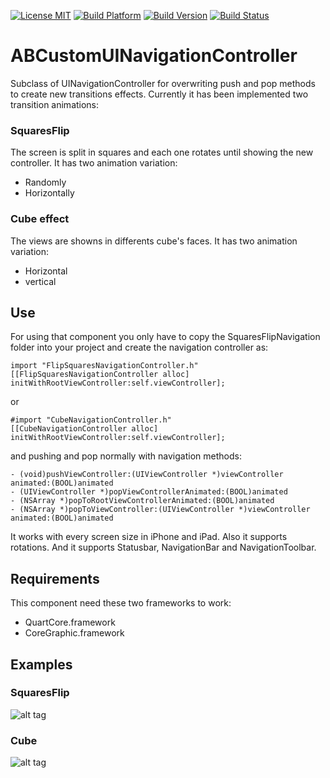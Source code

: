 [![License MIT](https://go-shields.herokuapp.com/license-MIT-blue.png)](https://github.com/andresbrun/ABCustomUINavigationController/blob/master/LICENSE)
[![Build Platform](https://cocoapod-badges.herokuapp.com/p/ABCustomUINavigationController/badge.png)](https://github.com/andresbrun/ABCustomUINavigationController)
[![Build Version](https://cocoapod-badges.herokuapp.com/v/ABCustomUINavigationController/badge.png)](https://github.com/andresbrun/ABCustomUINavigationController)
[![Build Status](https://travis-ci.org/andresbrun/ABCustomUINavigationController.png?branch=origin)](https://github.com/andresbrun/ABCustomUINavigationController) 

ABCustomUINavigationController
=====================

Subclass of UINavigationController for overwriting push and pop methods to create new transitions effects. Currently it has been implemented two transition animations:

### SquaresFlip 
The screen is split in squares and each one rotates until showing the new controller. It has two animation variation: 
- Randomly 
- Horizontally

### Cube effect
The views are showns in differents cube's faces. It has two animation variation: 
- Horizontal 
- vertical

## Use
For using that component you only have to copy the SquaresFlipNavigation folder into your project and create the navigation controller as:

    import "FlipSquaresNavigationController.h"
    [[FlipSquaresNavigationController alloc] initWithRootViewController:self.viewController];
    
or

    #import "CubeNavigationController.h"
    [[CubeNavigationController alloc] initWithRootViewController:self.viewController];
  
and pushing and pop normally with navigation methods:

    - (void)pushViewController:(UIViewController *)viewController animated:(BOOL)animated
    - (UIViewController *)popViewControllerAnimated:(BOOL)animated
    - (NSArray *)popToRootViewControllerAnimated:(BOOL)animated
    - (NSArray *)popToViewController:(UIViewController *)viewController animated:(BOOL)animated

It works with every screen size in iPhone and iPad. Also it supports rotations. And it supports Statusbar, NavigationBar and NavigationToolbar.

## Requirements
This component need these two frameworks to work:
- QuartCore.framework 
- CoreGraphic.framework

## Examples

### SquaresFlip
![alt tag](https://raw.github.com/andresbrun/SquaresFlipNavigation/origin/example_images/example.gif)
### Cube
![alt tag](https://raw.github.com/andresbrun/SquaresFlipNavigation/origin/example_images/example_cube.gif)

